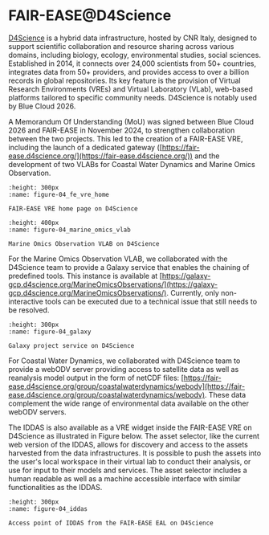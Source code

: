 # FAIR-EASE@D4Science

[D4Science](https://www.d4science.org/) is a hybrid data
infrastructure, hosted by CNR Italy, designed to support scientific
collaboration and resource sharing across various domains, including
biology, ecology, environmental studies, social sciences. Established in
2014, it connects over 24,000 scientists from 50+ countries, integrates
data from 50+ providers, and provides access to over a billion records
in global repositories. Its key feature is the provision of Virtual
Research Environments (VREs) and Virtual Laboratory (VLab), web-based
platforms tailored to specific community needs. D4Science is notably
used by Blue Cloud 2026.

A Memorandum Of Understanding (MoU) was signed between Blue Cloud 2026
and FAIR-EASE in November 2024, to strengthen collaboration between the
two projects. This led to the creation of a FAIR-EASE VRE, including the
launch of a dedicated gateway
([https://fair-ease.d4science.org/](https://fair-ease.d4science.org/))
and the development of two VLABs for Coastal Water Dynamics and Marine
Omics Observation.


```{figure} 04_fe_vre_home.png
:height: 300px
:name: figure-04_fe_vre_home

FAIR-EASE VRE home page on D4Science
```

```{figure} 04_marine_omics_vlab.png
:height: 400px
:name: figure-04_marine_omics_vlab

Marine Omics Observation VLAB on D4Science
```

For the Marine Omics Observation VLAB, we collaborated with the
D4Science team to provide a Galaxy service that enables the chaining of
predefined tools. This instance is available at
[https://galaxy-gcp.d4science.org/MarineOmicsObservations/](https://galaxy-gcp.d4science.org/MarineOmicsObservations/).
Currently, only non-interactive tools can be executed due to a technical
issue that still needs to be resolved.

```{figure} 04_galaxy.png
:height: 300px
:name: figure-04_galaxy

Galaxy project service on D4Science
```

For Coastal Water Dynamics, we collaborated with D4Science team to
provide a webODV server providing access to satellite data as well as
reanalysis model output in the form of netCDF files:
[https://fair-ease.d4science.org/group/coastalwaterdynamics/webodv](https://fair-ease.d4science.org/group/coastalwaterdynamics/webodv).
These data complement the wide range of environmental data available on
the other webODV servers.

The IDDAS is also available as a VRE widget inside the FAIR-EASE VRE on
D4Science as illustrated in Figure below. The asset selector, like the
current web version of the IDDAS, allows for discovery and access to the
assets harvested from the data infrastructures. It is possible to push
the assets into the user's local workspace in their virtual lab to
conduct their analysis, or use for input to their models and services.
The asset selector includes a human readable as well as a machine
accessible interface with similar functionalities as the IDDAS.


```{figure} 04_iddas.png
:height: 300px
:name: figure-04_iddas

Access point of IDDAS from the FAIR-EASE EAL on D4Science
```
